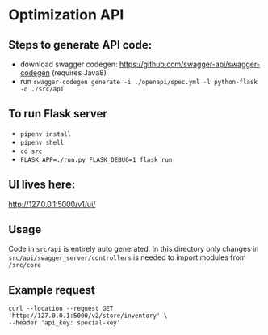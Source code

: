 # Optimization API

## Steps to generate API code:
- download swagger codegen: https://github.com/swagger-api/swagger-codegen (requires Java8)
- run `swagger-codegen generate -i ./openapi/spec.yml -l python-flask -o ./src/api`


## To run Flask server
- `pipenv install`
- `pipenv shell`
- `cd src`
- `FLASK_APP=./run.py FLASK_DEBUG=1 flask run`

## UI lives here:
http://127.0.0.1:5000/v1/ui/

## Usage
Code in `src/api` is entirely auto generated. In this directory only changes in `src/api/swagger_server/controllers` is needed to import modules from `/src/core`

## Example request
```cURL
curl --location --request GET 'http://127.0.0.1:5000/v2/store/inventory' \
--header 'api_key: special-key'
 ```   